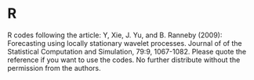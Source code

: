 # R
R codes following the article: 
Y, Xie, J. Yu, and B. Ranneby (2009): Forecasting using locally stationary wavelet processes. Journal of
of the Statistical Computation and Simulation, 79:9, 1067-1082.
Please quote the reference if you want to use the codes. No further distribute without the permission from the authors.
